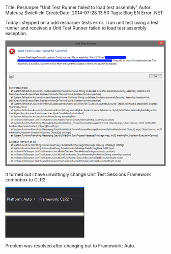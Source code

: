 Title: Resharper "Unit Test Runner failed to load test assembly"
Autor: Mateusz Świetlicki
CreateDate: 2014-07-28 13:50
Tags:	Blog
		EN
		Error
		.NET

Today I stepped on a odd resharper tests error. I run unit test using a test runner and received a Unit Test Runner failed to load test assembly exception.

![Unit Test Runner failed to load test assembly](/files/unit_test_runner_failed_to_run_tests.png)

It turned out I have unwittingly change Unit Test Sessions Framework combobox to CLR2.

![Framework set to CLR2](/files/unit_test_runner_failed_to_run_tests_framework.PNG)

Problem was resolved after changing but to Framework: Auto.